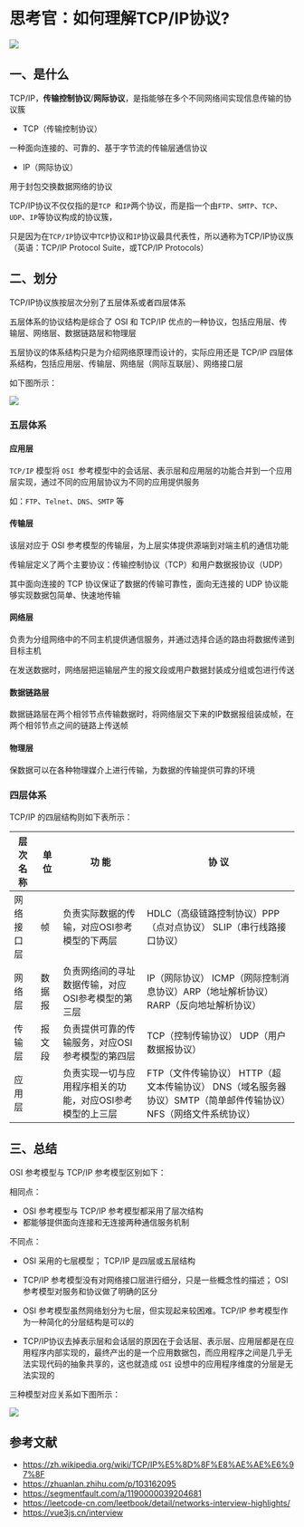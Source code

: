 # 思考官：如何理解TCP/IP协议?

 ![](https://static.vue-js.com/4f69a930-b647-11eb-85f6-6fac77c0c9b3.png)



## 一、是什么

TCP/IP，**传输控制协议**/**网际协议**，是指能够在多个不同网络间实现信息传输的协议簇

- TCP（传输控制协议）

一种面向连接的、可靠的、基于字节流的传输层通信协议

- IP（网际协议）

用于封包交换数据网络的协议

TCP/IP协议不仅仅指的是`TCP `和`IP`两个协议，而是指一个由`FTP`、`SMTP`、`TCP`、`UDP`、`IP`等协议构成的协议簇，

只是因为在`TCP/IP`协议中`TCP`协议和`IP`协议最具代表性，所以通称为TCP/IP协议族（英语：TCP/IP Protocol Suite，或TCP/IP Protocols）


## 二、划分

TCP/IP协议族按层次分别了五层体系或者四层体系

五层体系的协议结构是综合了 OSI 和 TCP/IP 优点的一种协议，包括应用层、传输层、网络层、数据链路层和物理层

五层协议的体系结构只是为介绍网络原理而设计的，实际应用还是 TCP/IP 四层体系结构，包括应用层、传输层、网络层（网际互联层）、网络接口层

如下图所示：

 ![](https://static.vue-js.com/5bb93610-b647-11eb-85f6-6fac77c0c9b3.png)



### 五层体系

#### 应用层

`TCP/IP` 模型将 `OSI `参考模型中的会话层、表示层和应用层的功能合并到一个应用层实现，通过不同的应用层协议为不同的应用提供服务

如：`FTP`、`Telnet`、`DNS`、`SMTP` 等



#### 传输层

该层对应于 OSI 参考模型的传输层，为上层实体提供源端到对端主机的通信功能

传输层定义了两个主要协议：传输控制协议（TCP）和用户数据报协议（UDP）

其中面向连接的 TCP 协议保证了数据的传输可靠性，面向无连接的 UDP 协议能够实现数据包简单、快速地传输



#### 网络层

负责为分组网络中的不同主机提供通信服务，并通过选择合适的路由将数据传递到目标主机

在发送数据时，网络层把运输层产生的报文段或用户数据封装成分组或包进行传送



#### 数据链路层

数据链路层在两个相邻节点传输数据时，将网络层交下来的IP数据报组装成帧，在两个相邻节点之间的链路上传送帧



#### 物理层

保数据可以在各种物理媒介上进行传输，为数据的传输提供可靠的环境



### 四层体系

TCP/IP 的四层结构则如下表所示：

| 层次名称   | 单位   | 功 能                                                     | 协 议                                                        |
| ---------- | ------ | --------------------------------------------------------- | ------------------------------------------------------------ |
| 网络接口层 | 帧     | 负责实际数据的传输，对应OSI参考模型的下两层               | HDLC（高级链路控制协议）PPP（点对点协议） SLIP（串行线路接口协议） |
| 网络层     | 数据报 | 负责网络间的寻址数据传输，对应OSI参考模型的第三层         | IP（网际协议） ICMP（网际控制消息协议）ARP（地址解析协议） RARP（反向地址解析协议） |
| 传输层     | 报文段 | 负责提供可靠的传输服务，对应OSI参考模型的第四层           | TCP（控制传输协议） UDP（用户数据报协议）                    |
| 应用层     |        | 负责实现一切与应用程序相关的功能，对应OSI参考模型的上三层 | FTP（文件传输协议） HTTP（超文本传输协议） DNS（域名服务器协议）SMTP（简单邮件传输协议）NFS（网络文件系统协议） |



## 三、总结

OSI 参考模型与 TCP/IP 参考模型区别如下：

相同点：

- OSI 参考模型与 TCP/IP 参考模型都采用了层次结构
- 都能够提供面向连接和无连接两种通信服务机制

不同点：

- OSI 采用的七层模型； TCP/IP 是四层或五层结构
- TCP/IP 参考模型没有对网络接口层进行细分，只是一些概念性的描述； OSI 参考模型对服务和协议做了明确的区分
- OSI 参考模型虽然网络划分为七层，但实现起来较困难。TCP/IP 参考模型作为一种简化的分层结构是可以的

- TCP/IP协议去掉表示层和会话层的原因在于会话层、表示层、应用层都是在应用程序内部实现的，最终产出的是一个应用数据包，而应用程序之间是几乎无法实现代码的抽象共享的，这也就造成 `OSI` 设想中的应用程序维度的分层是无法实现的



三种模型对应关系如下图所示：

![](https://static.vue-js.com/3fbff4d0-b647-11eb-ab90-d9ae814b240d.png)





## 参考文献
- https://zh.wikipedia.org/wiki/TCP/IP%E5%8D%8F%E8%AE%AE%E6%97%8F
- https://zhuanlan.zhihu.com/p/103162095
- https://segmentfault.com/a/1190000039204681
- https://leetcode-cn.com/leetbook/detail/networks-interview-highlights/
- https://vue3js.cn/interview
